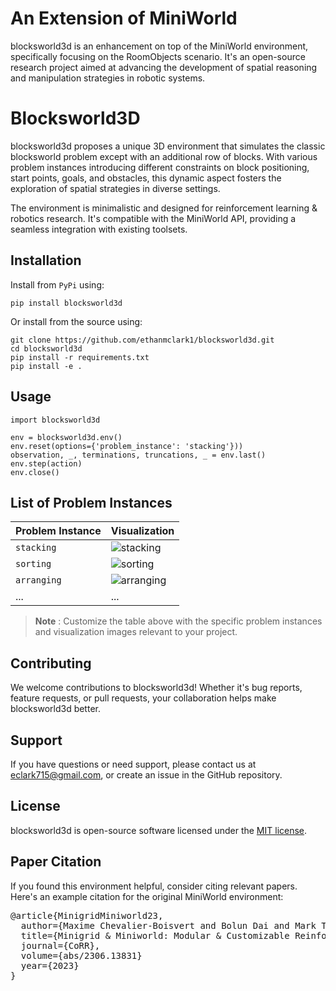# An Extension of MiniWorld

blocksworld3d is an enhancement on top of the MiniWorld environment, specifically focusing on the RoomObjects scenario. It's an open-source research project aimed at advancing the development of spatial reasoning and manipulation strategies in robotic systems.

# Blocksworld3D

blocksworld3d proposes a unique 3D environment that simulates the classic blocksworld problem except with an additional row of blocks. With various problem instances introducing different constraints on block positioning, start points, goals, and obstacles, this dynamic aspect fosters the exploration of spatial strategies in diverse settings.

The environment is minimalistic and designed for reinforcement learning & robotics research. It's compatible with the MiniWorld API, providing a seamless integration with existing toolsets.

## Installation

Install from ``PyPi`` using:

``pip install blocksworld3d``

Or install from the source using:

```
git clone https://github.com/ethanmclark1/blocksworld3d.git
cd blocksworld3d
pip install -r requirements.txt
pip install -e .
```

## Usage

```
import blocksworld3d

env = blocksworld3d.env()
env.reset(options={'problem_instance': 'stacking'}))
observation, _, terminations, truncations, _ = env.last()
env.step(action)
env.close()
```

## List of Problem Instances

| Problem Instance | Visualization                                                  |
| ---------------- | -------------------------------------------------------------- |
| `stacking`     | ![stacking](https://chat.openai.com/image/README/stacking.png)   |
| `sorting`      | ![sorting](https://chat.openai.com/image/README/sorting.png)     |
| `arranging`    | ![arranging](https://chat.openai.com/image/README/arranging.png) |
| ...              | ...                                                            |

> **Note** : Customize the table above with the specific problem instances and visualization images relevant to your project.

## Contributing

We welcome contributions to blocksworld3d! Whether it's bug reports, feature requests, or pull requests, your collaboration helps make blocksworld3d better.

## Support

If you have questions or need support, please contact us at [eclark715@gmail.com](mailto:eclark715@gmail.com), or create an issue in the GitHub repository.

## License

blocksworld3d is open-source software licensed under the [MIT license](https://chat.openai.com/LINK_TO_YOUR_LICENSE).

## Paper Citation

If you found this environment helpful, consider citing relevant papers. Here's an example citation for the original MiniWorld environment:

<pre>
@article{MinigridMiniworld23,
  author={Maxime Chevalier-Boisvert and Bolun Dai and Mark Towers and Rodrigo de Lazcano and Lucas Willems and Salem Lahlou and Suman Pal and Pablo Samuel Castro and Jordan Terry},
  title={Minigrid & Miniworld: Modular & Customizable Reinforcement Learning Environments for Goal-Oriented Tasks},
  journal={CoRR},
  volume={abs/2306.13831}
  year={2023}
}
</pre>
